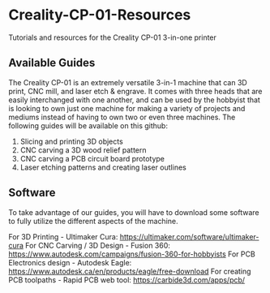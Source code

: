 # Creality-CP-01-Resources
Tutorials and resources for the Creality CP-01 3-in-one printer

## Available Guides
The Creality CP-01 is an extremely versatile 3-in-1 machine that can 3D print, CNC mill, and laser etch & engrave. It comes with three heads that are easily interchanged with one another, and can be used by the hobbyist that is looking to own just one machine for making a variety of projects and mediums instead of having to own two or even three machines. The following guides will be available on this github: 

1) Slicing and printing 3D objects
2) CNC carving a 3D wood relief pattern
3) CNC carving a PCB circuit board prototype 
4) Laser etching patterns and creating laser outlines

## Software 
To take advantage of our guides, you will have to download some software to fully utilize the different aspects of the machine.

For 3D Printing - Ultimaker Cura: https://ultimaker.com/software/ultimaker-cura
For CNC Carving / 3D Design - Fusion 360: https://www.autodesk.com/campaigns/fusion-360-for-hobbyists
For PCB Electronics design - Autodesk Eagle: https://www.autodesk.ca/en/products/eagle/free-download
For creating PCB toolpaths - Rapid PCB web tool: https://carbide3d.com/apps/pcb/

